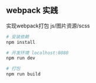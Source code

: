 ## webpack 实践
实现webpack打包 js/图片资源/scss
``` bash
# 安装依赖
npm install

# 开发环境 localhost:8080
npm run dev

# 打包
npm run build
